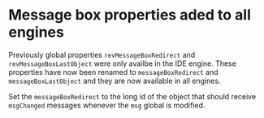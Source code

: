 # Message box properties aded to all engines

Previously global properties `revMessageBoxRedirect` and
`revMessageBoxLastObject` were only availbe in the IDE engine. These
properties have now been renamed to `messageBoxRedirect` and 
`messageBoxLastObject` and they are now available in all engines.

Set the `messageBoxRedirect` to the long id of the object that should
receive `msgChanged` messages whenever the `msg` global is modified.
